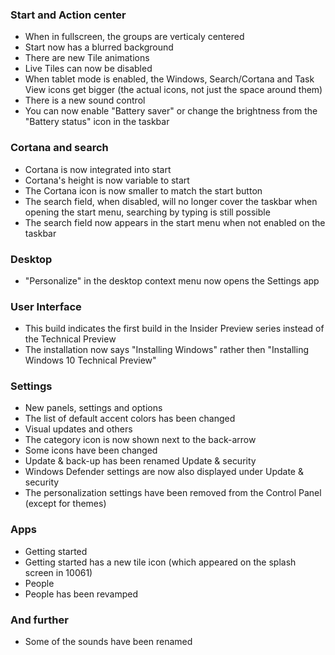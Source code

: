 ### Start and Action center
- When in fullscreen, the groups are verticaly centered
- Start now has a blurred background
- There are new Tile animations
- Live Tiles can now be disabled
- When tablet mode is enabled, the Windows, Search/Cortana and Task View icons get bigger (the actual icons, not just the space around them)
- There is a new sound control
- You can now enable "Battery saver" or change the brightness from the "Battery status" icon in the taskbar

### Cortana and search
- Cortana is now integrated into start
- Cortana's height is now variable to start
- The Cortana icon is now smaller to match the start button
- The search field, when disabled, will no longer cover the taskbar when opening the start menu, searching by typing is still possible
- The search field now appears in the start menu when not enabled on the taskbar

### Desktop
- "Personalize" in the desktop context menu now opens the Settings app

### User Interface
- This build indicates the first build in the Insider Preview series instead of the Technical Preview
- The installation now says "Installing Windows" rather then "Installing Windows 10 Technical Preview"

### Settings
- New panels, settings and options
 - The list of default accent colors has been changed
- Visual updates and others
 - The category icon is now shown next to the back-arrow
 - Some icons have been changed
 - Update & back-up has been renamed Update & security
 - Windows Defender settings are now also displayed under Update & security
- The personalization settings have been removed from the Control Panel (except for themes)

### Apps
- Getting started
 - Getting started has a new tile icon (which appeared on the splash screen in 10061)
- People
 - People has been revamped

### And further
- Some of the sounds have been renamed
